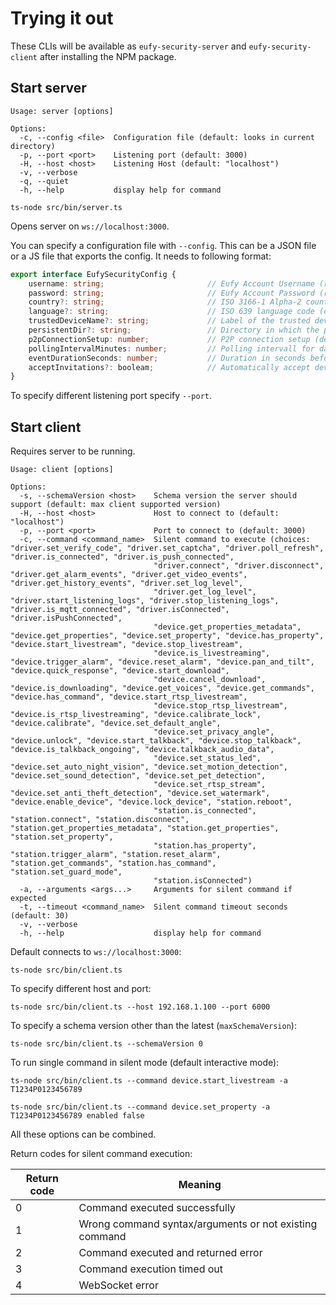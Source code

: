 # Trying it out

These CLIs will be available as `eufy-security-server` and `eufy-security-client` after installing the NPM package.

## Start server

```shell
Usage: server [options]

Options:
  -c, --config <file>  Configuration file (default: looks in current directory)
  -p, --port <port>    Listening port (default: 3000)
  -H, --host <host>    Listening Host (default: "localhost")
  -v, --verbose
  -q, --quiet
  -h, --help           display help for command
```

```shell
ts-node src/bin/server.ts
```

Opens server on `ws://localhost:3000`.

You can specify a configuration file with `--config`. This can be a JSON file or a JS file that exports the config. It needs to following format:

```ts
export interface EufySecurityConfig {
    username: string;                       // Eufy Account Username (required)
    password: string;                       // Eufy Account Password (required)
    country?: string;                       // ISO 3166-1 Alpha-2 country code (default: US)
    language?: string;                      // ISO 639 language code (default: en)
    trustedDeviceName?: string;             // Label of the trusted devices (viewable with 2fa activated in Eufy App; default: eufyclient)
    persistentDir?: string;                 // Directory in which the persistent information is saved (default: module path)
    p2pConnectionSetup: number;             // P2P connection setup (default: 2 ; Quickest connection)
    pollingIntervalMinutes: number;         // Polling intervall for data refresh from Eufy Cloud (default: 10 min.)
    eventDurationSeconds: number;           // Duration in seconds before an event is reset E.g. motion event (default: 10 sec.)
    acceptInvitations?: booleam;            // Automatically accept device invitations (default: false)
}
```

To specify different listening port specify `--port`.

## Start client

Requires server to be running.

```shell
Usage: client [options]

Options:
  -s, --schemaVersion <host>    Schema version the server should support (default: max client supported version)
  -H, --host <host>             Host to connect to (default: "localhost")
  -p, --port <port>             Port to connect to (default: 3000)
  -c, --command <command_name>  Silent command to execute (choices: "driver.set_verify_code", "driver.set_captcha", "driver.poll_refresh", "driver.is_connected", "driver.is_push_connected",
                                "driver.connect", "driver.disconnect", "driver.get_alarm_events", "driver.get_video_events", "driver.get_history_events", "driver.set_log_level",
                                "driver.get_log_level", "driver.start_listening_logs", "driver.stop_listening_logs", "driver.is_mqtt_connected", "driver.isConnected", "driver.isPushConnected",
                                "device.get_properties_metadata", "device.get_properties", "device.set_property", "device.has_property", "device.start_livestream", "device.stop_livestream",
                                "device.is_livestreaming", "device.trigger_alarm", "device.reset_alarm", "device.pan_and_tilt", "device.quick_response", "device.start_download",
                                "device.cancel_download", "device.is_downloading", "device.get_voices", "device.get_commands", "device.has_command", "device.start_rtsp_livestream",
                                "device.stop_rtsp_livestream", "device.is_rtsp_livestreaming", "device.calibrate_lock", "device.calibrate", "device.set_default_angle",
                                "device.set_privacy_angle", "device.unlock", "device.start_talkback", "device.stop_talkback", "device.is_talkback_ongoing", "device.talkback_audio_data",
                                "device.set_status_led", "device.set_auto_night_vision", "device.set_motion_detection", "device.set_sound_detection", "device.set_pet_detection",
                                "device.set_rtsp_stream", "device.set_anti_theft_detection", "device.set_watermark", "device.enable_device", "device.lock_device", "station.reboot",
                                "station.is_connected", "station.connect", "station.disconnect", "station.get_properties_metadata", "station.get_properties", "station.set_property",
                                "station.has_property", "station.trigger_alarm", "station.reset_alarm", "station.get_commands", "station.has_command", "station.set_guard_mode",
                                "station.isConnected")
  -a, --arguments <args...>     Arguments for silent command if expected
  -t, --timeout <command_name>  Silent command timeout seconds (default: 30)
  -v, --verbose
  -h, --help                    display help for command
```

Default connects to `ws://localhost:3000`:

```shell
ts-node src/bin/client.ts
```

To specify different host and port:

```shell
ts-node src/bin/client.ts --host 192.168.1.100 --port 6000
```

To specify a schema version other than the latest (`maxSchemaVersion`):

```shell
ts-node src/bin/client.ts --schemaVersion 0
```

To run single command in silent mode (default interactive mode):

```shell
ts-node src/bin/client.ts --command device.start_livestream -a T1234P0123456789
```

```shell
ts-node src/bin/client.ts --command device.set_property -a T1234P0123456789 enabled false
```

All these options can be combined.

Return codes for silent command execution:

| Return code | Meaning |
| - | - |
| 0 | Command executed successfully |
| 1 | Wrong command syntax/arguments or not existing command |
| 2 | Command executed and returned error |
| 3 | Command execution timed out |
| 4 | WebSocket error |